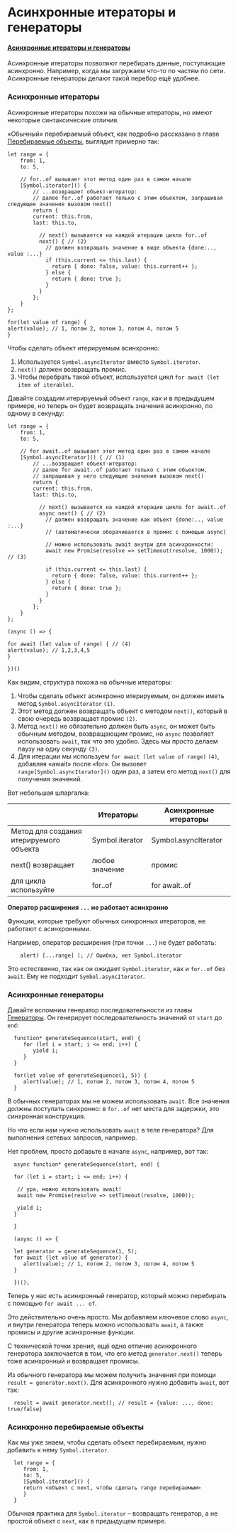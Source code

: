 # Асинхронные итераторы и генераторы

#### [Асинхронные итераторы и генераторы](https://learn.javascript.ru/async-iterators-generators)

Асинхронные итераторы позволяют перебирать данные, поступающие асинхронно. Например, когда мы загружаем что-то по частям
по сети. Асинхронные генераторы делают такой перебор ещё удобнее.

### Асинхронные итераторы

Асинхронные итераторы похожи на обычные итераторы, но имеют некоторые синтаксические отличия.

«Обычный» перебираемый объект, как подробно рассказано в
главе [Перебираемые объекты](https://learn.javascript.ru/iterable), выглядит примерно так:

    let range = {
        from: 1,
        to: 5,
        
        // for..of вызывает этот метод один раз в самом начале
        [Symbol.iterator]() {
            // ...возвращает объект-итератор:
            // далее for..of работает только с этим объектом, запрашивая следующее значение вызовом next()
            return {
            current: this.from,
            last: this.to,
            
              // next() вызывается на каждой итерации цикла for..of
              next() { // (2)
                // должен возвращать значение в виде объекта {done:.., value :...}
                if (this.current <= this.last) {
                  return { done: false, value: this.current++ };
                } else {
                  return { done: true };
                }
              }
            };
        }
    };
    
    for(let value of range) {
    alert(value); // 1, потом 2, потом 3, потом 4, потом 5
    }

Чтобы сделать объект итерируемым асинхронно:

1. Используется `Symbol.asyncIterator` вместо `Symbol.iterator`.
2. `next()` должен возвращать промис.
3. Чтобы перебрать такой объект, используется цикл `for await (let item of iterable)`.

Давайте создадим итерируемый объект `range`, как и в предыдущем примере, но теперь он будет возвращать значения
асинхронно, по одному в секунду:

    let range = {
        from: 1,
        to: 5,
        
        // for await..of вызывает этот метод один раз в самом начале
        [Symbol.asyncIterator]() { // (1)
            // ...возвращает объект-итератор:
            // далее for await..of работает только с этим объектом,
            // запрашивая у него следующие значения вызовом next()
            return {
            current: this.from,
            last: this.to,
            
              // next() вызывается на каждой итерации цикла for await..of
              async next() { // (2)
                // должен возвращать значение как объект {done:.., value :...}
                // (автоматически оборачивается в промис с помощью async)
        
                // можно использовать await внутри для асинхронности:
                await new Promise(resolve => setTimeout(resolve, 1000)); // (3)
        
                if (this.current <= this.last) {
                  return { done: false, value: this.current++ };
                } else {
                  return { done: true };
                }
              }
            };
        }
    };
    
    (async () => {
    
    for await (let value of range) { // (4)
    alert(value); // 1,2,3,4,5
    }
    
    })()

Как видим, структура похожа на обычные итераторы:

1. Чтобы сделать объект асинхронно итерируемым, он должен иметь метод `Symbol.asyncIterator` `(1)`.
2. Этот метод должен возвращать объект с методом `next()`, который в свою очередь возвращает промис `(2)`.
3. Метод `next()` не обязательно должен быть `async`, он может быть обычным методом, возвращающим промис, но `async`
   позволяет использовать `await`, так что это удобно. Здесь мы просто делаем паузу на одну секунду `(3)`.
4. Для итерации мы используем `for await (let value of range)` `(4)`, добавляя «await» после «for». Он
   вызовет `range[Symbol.asyncIterator]()` один раз, а затем его метод `next()` для получения значений.

Вот небольшая шпаргалка:

|                                          | Итераторы | Асинхронные итераторы |
|------------------------------------------| ------ |-----------------|
| Метод для создания итерируемого объекта  | Symbol.iterator | Symbol.asyncIterator|
| next() возвращает	                       | любое значение | промис |
| для цикла используйте	                   | for..of	| for await..of|

**Оператор расширения `...` не работает асинхронно**

Функции, которые требуют обычных синхронных итераторов, не работают с асинхронными.

Например, оператор расширения (три точки `...`) не будет работать:

        alert( [...range] ); // Ошибка, нет Symbol.iterator

Это естественно, так как он ожидает `Symbol.iterator`, как и `for..of` без `await`. Ему не
подходит `Symbol.asyncIterator`.

### Асинхронные генераторы

Давайте вспомним генератор последовательности из главы [Генераторы](https://learn.javascript.ru/generators). Он
генерирует последовательность значений от `start` до `end`:

      function* generateSequence(start, end) {
         for (let i = start; i <= end; i++) {
            yield i;
         }
      }
      
      for(let value of generateSequence(1, 5)) {
         alert(value); // 1, потом 2, потом 3, потом 4, потом 5
      }

В обычных генераторах мы не можем использовать `await`. Все значения должны поступать синхронно: в `for..of` нет места
для задержки, это синхронная конструкция.

Но что если нам нужно использовать `await` в теле генератора? Для выполнения сетевых запросов, например.

Нет проблем, просто добавьте в начале `async`, например, вот так:

      async function* generateSequence(start, end) {
      
      for (let i = start; i <= end; i++) {
      
       // ура, можно использовать await!
       await new Promise(resolve => setTimeout(resolve, 1000));
   
       yield i;
      }
      
      }
      
      (async () => {
      
      let generator = generateSequence(1, 5);
      for await (let value of generator) {
         alert(value); // 1, потом 2, потом 3, потом 4, потом 5
      }
      
      })();

Теперь у нас есть асинхронный генератор, который можно перебирать с помощью `for await ... of`.

Это действительно очень просто. Мы добавляем ключевое слово `async`, и внутри генератора теперь можно
использовать `await`, а также промисы и другие асинхронные функции.

С технической точки зрения, ещё одно отличие асинхронного генератора заключается в том, что его метод `generator.next()`
теперь тоже асинхронный и возвращает промисы.

Из обычного генератора мы можем получить значения при помощи `result = generator.next()`. Для асинхронного нужно
добавить `await`, вот так:

      result = await generator.next(); // result = {value: ..., done: true/false}

### Асинхронно перебираемые объекты

Как мы уже знаем, чтобы сделать объект перебираемым, нужно добавить к нему `Symbol.iterator`.

      let range = {
         from: 1,
         to: 5,
         [Symbol.iterator]() {
         return <объект с next, чтобы сделать range перебираемым>
         }
      }

Обычная практика для `Symbol.iterator` – возвращать генератор, а не простой объект с `next`, как в предыдущем примере.